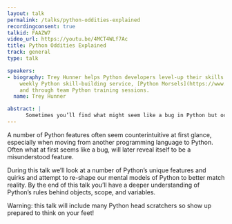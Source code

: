 ```yaml
---
layout: talk
permalink: /talks/python-oddities-explained
recordingconsent: true
talkid: FAAZW7
video_url: https://youtu.be/4MCT4WLf7Ac
title: Python Oddities Explained
track: general
type: talk

speakers:
- biography: Trey Hunner helps Python developers level-up their skills through his
    weekly Python skill-building service, [Python Morsels](https://www.pythonmorsels.com/)
    and through team Python training sessions.
  name: Trey Hunner

abstract: | 
      Sometimes you’ll find what might seem like a bug in Python but occasionally these bugs reveal themselves to be misunderstood features. During this talk we’ll look at a number of Python’s unique features and quirks and attempt to re-shape our mental models of how Python works.
---
```


A number of Python features often seem counterintuitive at first glance, especially when moving from another programming language to Python. Often what at first seems like a bug, will later reveal itself to be a misunderstood feature.

During this talk we’ll look at a number of Python’s unique features and quirks and attempt to re-shape our mental models of Python to better match reality. By the end of this talk you’ll have a deeper understanding of Python’s rules behind objects, scope, and variables.

Warning: this talk will include many Python head scratchers so show up prepared to think on your feet!
